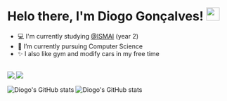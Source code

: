 # Helo there, I'm Diogo Gonçalves! <img src="https://raw.githubusercontent.com/MartinHeinz/MartinHeinz/master/wave.gif" width="30px" height="30px" />

<!-- Brief Description -->
- :computer: I'm currently studying [@ISMAI](https://www.umaia.pt/pt) (year 2) <br>
- :seedling: I’m currently pursuing Computer Science <br>
- :sparkles: I also like gym and modify cars in my free time <br>
<br>

<!--- Github and mail:to ---> 
<a href="https://github.com/goncalves745">
  <img src="https://camo.githubusercontent.com/a80d00f23720d0bc9f55481cfcd77ab79e141606829cf16ec43f8cacc7741e46/68747470733a2f2f696d672e736869656c64732e696f2f62616467652f4c696e6b6564496e2d3030373742353f7374796c653d666f722d7468652d6261646765266c6f676f3d6c696e6b6564696e266c6f676f436f6c6f723d7768697465"/>
</a>
<a href="mailto:ds.goncalves2003@gmail.com?">
  <img src="https://camo.githubusercontent.com/571384769c09e0c66b45e39b5be70f68f552db3e2b2311bc2064f0d4a9f5983b/68747470733a2f2f696d672e736869656c64732e696f2f62616467652f476d61696c2d4431343833363f7374796c653d666f722d7468652d6261646765266c6f676f3d676d61696c266c6f676f436f6c6f723d7768697465"/>
</a>

<!--- Github Stats --->
![Diogo's GitHub stats](https://github-readme-stats.vercel.app/api?username=goncalves745&show_icons=true&theme=dark)
![Diogo's GitHub stats](https://github-readme-stats.vercel.app/api?username=goncalves745&hide=contribs,prs)
